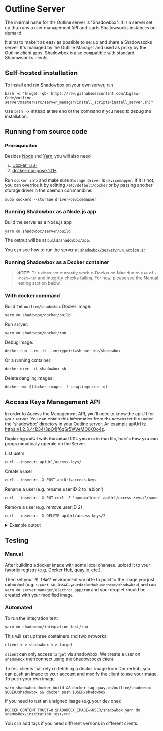 # Outline Server

The internal name for the Outline server is "Shadowbox". It is a server set up
that runs a user management API and starts Shadowsocks instances on demand.

It aims to make it as easy as possible to set up and share a Shadowsocks
server. It's managed by the Outline Manager and used as proxy by the Outline
client apps. Shadowbox is also compatible with standard Shadowsocks clients.

## Self-hosted installation

To install and run Shadowbox on your own server, run
```
bash -c "$(wget -qO- https://raw.githubusercontent.com/Jigsaw-Code/outline-server/master/src/server_manager/install_scripts/install_server.sh)"
```

Use `bash -x` instead at the end of the command if you need to debug the installation.

## Running from source code

### Prerequisites

Besides [Node](https://nodejs.org/en/download/) and [Yarn](https://yarnpkg.com/en/docs/install), you will also need:

1. [Docker 1.13+](https://docs.docker.com/engine/installation/)
1. [docker-compose 1.11+](https://docs.docker.com/compose/install/)

Run `docker info` and make sure `Storage Driver` is `devicemapper`. If it is
not, you can override it by editting `/etc/default/docker` or by passing
another storage driver in the daemon commandline:
```
sudo dockerd --storage-driver=devicemapper
```

### Running Shadowbox as a Node.js app

Build the server as a Node.js app:
```
yarn do shadowbox/server/build
```
The output will be at `build/shadowbox/app`.


You can see how to run the server at [`shadowbox/server/run_action.sh`](server/run_action.sh).


### Running Shadowbox as a Docker container

> **NOTE**: This does not currently work in Docker on Mac due to use of
`--host=net` and integrity checks failing. For now, please see the Manual
testing section below.

### With docker command

Build the `outline/shadowbox` Docker image:
```
yarn do shadowbox/docker/build
```

Run server:
```
yarn do shadowbox/docker/run
```

Debug image:
```
docker run --rm -it --entrypoint=sh outline/shadowbox
```

Or a running container:
```
docker exec -it shadowbox sh
```


Delete dangling images:
```
docker rmi $(docker images -f dangling=true -q)
```


## Access Keys Management API

In order to Access the Management API, you'll need to know the apiUrl for your server. You can obtain this information from the access.txt file under the 'shadowbox' directory in your Outline server. An example apiUrl is: https://1.2.3.4:1234/3pQ4jf6qSr5WVeMO0XOo4z. 

Replacing apiUrl with the actual URL you see in that file, here's how you can programmatically operate on the Server.

List users
```
curl --insecure apiUrl/access-keys/
```

Create a user
```
curl --insecure -X POST apiUrl/access-keys
```

Rename a user
(e.g. rename user ID 2 to 'albion')
```
curl --insecure -X PUT curl -F 'name=albion' apiUrl/access-keys/2/name
```

Remove a user
(e.g. remove user ID 2)
```
curl --insecure -X DELETE apiUrl/access-keys/2
```

<details>
<summary>
Example output
</summary>

```
$ curl --insecure https://localhost:8081/TestApiPrefix/access-keys
{"users":[]}

$ curl --insecure -X POST https://localhost:8081/TestApiPrefix/access-keys
{"id":"0","password":"Nm9wtQkPeshs","port":34180}

$ curl --insecure -X POST https://localhost:8081/TestApiPrefix/access-keys
{"id":"1","password":"32mW3jhuhBGv","port":55625}

$ curl --insecure -X POST https://localhost:8081/TestApiPrefix/access-keys
{"id":"2","password":"jFOKrJcpbgIb","port":15884}

$ curl --insecure https://localhost:8081/TestApiPrefix/access-keys
{"users":[{"id":"0","password":"Nm9wtQkPeshs","port":34180},{"id":"1","password":"32mW3jhuhBGv","port":55625},{"id":"2","password":"jFOKrJcpbgIb","port":15884}]}

$ curl --insecure -X DELETE https://localhost:8081/TestApiPrefix/access-keys/0 -v
* Hostname was NOT found in DNS cache
*   Trying ::1...
* Connected to localhost (::1) port 8081 (#0)
> DELETE /access-keys/0 HTTP/1.1
> User-Agent: curl/7.35.0
> Host: localhost:8081
> Accept: */*
>
< HTTP/1.1 204 No Content
< Date: Fri, 03 Feb 2017 22:46:39 GMT
< Connection: keep-alive
<
* Connection #0 to host localhost left intact

$ curl --insecure https://localhost:8081/TestApiPrefix/access-keys
{"users":[{"id":"1","password":"32mW3jhuhBGv","port":55625},{"id":"2","password":"jFOKrJcpbgIb","port":15884}]}
```
</details>


## Testing

### Manual

After building a docker image with some local changes,
upload it to your favorite registry
(e.g. Docker Hub, quay.io, etc.).

Then set your `SB_IMAGE` environment variable to point to the image you just
uploaded (e.g. `export SB_IMAGE=yourdockerhubusername/shadowbox`) and
run `yarn do server_manager/electron_app/run` and your droplet should be created with your
modified image.

### Automated

To run the integration test:
```
yarn do shadowbox/integration_test/run
```

This will set up three containers and two networks:
```
client <-> shadowbox <-> target
```

`client` can only access `target` via shadowbox. We create a user on `shadowbox` then connect using the Shadowsocks client.

To test clients that rely on fetching a docker image from Dockerhub, you can push an image to your account and modify the
client to use your image. To push your own image:
```
yarn shadowbox_docker_build && docker tag quay.io/outline/shadowbox $USER/shadowbox && docker push $USER/shadowbox
```

If you need to test an unsigned image (e.g. your dev one):
```
DOCKER_CONTENT_TRUST=0 SHADOWBOX_IMAGE=$USER/shadowbox yarn do shadowbox/integration_test/run
```

You can add tags if you need different versions in different clients.
